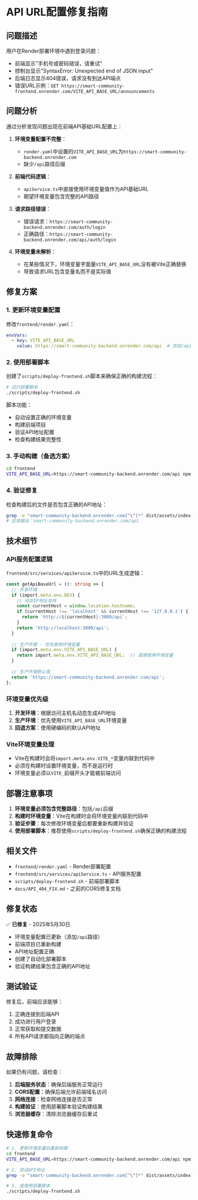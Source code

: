 # API URL配置修复指南

## 问题描述

用户在Render部署环境中遇到登录问题：
- 前端显示"手机号或密码错误，请重试"
- 控制台显示"SyntaxError: Unexpected end of JSON input"
- 后端日志显示404错误，请求没有到达API端点
- 错误URL示例：`GET https://smart-community-frontend.onrender.com/VITE_API_BASE_URL/announcements`

## 问题分析

通过分析发现问题出现在前端API基础URL配置上：

1. **环境变量配置不完整**：
   - `render.yaml`中设置的`VITE_API_BASE_URL`为`https://smart-community-backend.onrender.com`
   - 缺少`/api`路径后缀

2. **前端代码逻辑**：
   - `apiService.ts`中直接使用环境变量值作为API基础URL
   - 期望环境变量包含完整的API路径

3. **请求路径错误**：
   - 错误请求：`https://smart-community-backend.onrender.com/auth/login`
   - 正确路径：`https://smart-community-backend.onrender.com/api/auth/login`

4. **环境变量未解析**：
   - 在某些情况下，环境变量字面量`VITE_API_BASE_URL`没有被Vite正确替换
   - 导致请求URL包含变量名而不是实际值

## 修复方案

### 1. 更新环境变量配置

修改`frontend/render.yaml`：

```yaml
envVars:
  - key: VITE_API_BASE_URL
    value: https://smart-community-backend.onrender.com/api  # 添加/api路径
```

### 2. 使用部署脚本

创建了`scripts/deploy-frontend.sh`脚本来确保正确的构建流程：

```bash
# 运行部署脚本
./scripts/deploy-frontend.sh
```

脚本功能：
- 自动设置正确的环境变量
- 构建前端项目
- 验证API地址配置
- 检查构建结果完整性

### 3. 手动构建（备选方案）

```bash
cd frontend
VITE_API_BASE_URL=https://smart-community-backend.onrender.com/api npm run build
```

### 4. 验证修复

检查构建后的文件是否包含正确的API地址：

```bash
grep -o "smart-community-backend.onrender.com[^\"]*" dist/assets/index-*.js
# 应该输出：smart-community-backend.onrender.com/api
```

## 技术细节

### API服务配置逻辑

`frontend/src/services/apiService.ts`中的URL生成逻辑：

```typescript
const getApiBaseUrl = (): string => {
  // 开发环境
  if (import.meta.env.DEV) {
    // 动态IP地址支持
    const currentHost = window.location.hostname;
    if (currentHost !== 'localhost' && currentHost !== '127.0.0.1') {
      return `http://${currentHost}:3000/api`;
    }
    return 'http://localhost:3000/api';
  }
  
  // 生产环境 - 优先使用环境变量
  if (import.meta.env.VITE_API_BASE_URL) {
    return import.meta.env.VITE_API_BASE_URL;  // 直接使用环境变量
  }
  
  // 生产环境默认值
  return 'https://smart-community-backend.onrender.com/api';
};
```

### 环境变量优先级

1. **开发环境**：根据访问主机名动态生成API地址
2. **生产环境**：优先使用`VITE_API_BASE_URL`环境变量
3. **回退方案**：使用硬编码的默认API地址

### Vite环境变量处理

- Vite在构建时会将`import.meta.env.VITE_*`变量内联到代码中
- 必须在构建时设置环境变量，而不是运行时
- 环境变量必须以`VITE_`前缀开头才能被前端访问

## 部署注意事项

1. **环境变量必须包含完整路径**：包括`/api`后缀
2. **构建时环境变量**：Vite在构建时会将环境变量内联到代码中
3. **验证步骤**：每次修改环境变量后都要重新构建并验证
4. **使用部署脚本**：推荐使用`scripts/deploy-frontend.sh`确保正确的构建流程

## 相关文件

- `frontend/render.yaml` - Render部署配置
- `frontend/src/services/apiService.ts` - API服务配置
- `scripts/deploy-frontend.sh` - 前端部署脚本
- `docs/API_404_FIX.md` - 之前的CORS修复文档

## 修复状态

✅ **已修复** - 2025年5月30日
- 环境变量配置已更新（添加`/api`路径）
- 前端项目已重新构建
- API地址配置正确
- 创建了自动化部署脚本
- 验证构建结果包含正确的API地址

## 测试验证

修复后，前端应该能够：
1. 正确连接到后端API
2. 成功进行用户登录
3. 正常获取和提交数据
4. 所有API请求都指向正确的端点

## 故障排除

如果仍有问题，请检查：

1. **后端服务状态**：确保后端服务正常运行
2. **CORS配置**：确保后端允许前端域名访问
3. **网络连接**：检查网络连接是否正常
4. **构建验证**：使用部署脚本验证构建结果
5. **浏览器缓存**：清除浏览器缓存后重试

## 快速修复命令

```bash
# 1. 更新环境变量后重新构建
cd frontend
VITE_API_BASE_URL=https://smart-community-backend.onrender.com/api npm run build

# 2. 验证API地址
grep -o "smart-community-backend.onrender.com[^\"]*" dist/assets/index-*.js

# 3. 或使用部署脚本
./scripts/deploy-frontend.sh
``` 